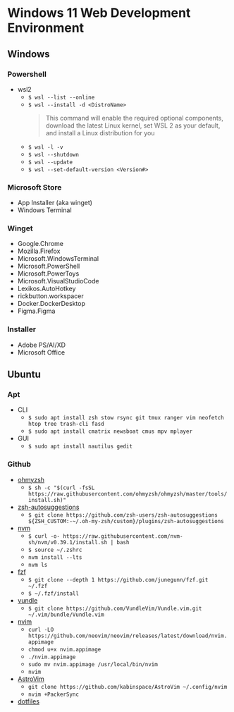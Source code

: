 # Windows 11 Web Development Environment

## Windows

### Powershell
* wsl2
    * `$ wsl --list --online`
    * `$ wsl --install -d <DistroName>`
        > This command will enable the required optional components, download the latest Linux kernel, set WSL 2 as your default, and install a Linux distribution for you
    * `$ wsl -l -v`
    * `$ wsl --shutdown`
    * `$ wsl --update`
    * `$ wsl --set-default-version <Version#>`

### Microsoft Store
* App Installer (aka winget)
* Windows Terminal

### Winget
* Google.Chrome
* Mozilla.Firefox
* Microsoft.WindowsTerminal
* Microsoft.PowerShell
* Microsoft.PowerToys
* Microsoft.VisualStudioCode
* Lexikos.AutoHotkey
* rickbutton.workspacer
* Docker.DockerDesktop
* Figma.Figma

### Installer
* Adobe PS/AI/XD
* Microsoft Office

## Ubuntu

### Apt
* CLI
    * `$ sudo apt install zsh stow rsync git tmux ranger vim neofetch htop tree trash-cli fasd`
    * `$ sudo apt install cmatrix newsboat cmus mpv mplayer`
* GUI
    * `$ sudo apt install nautilus gedit`

### Github
* [ohmyzsh](https://github.com/ohmyzsh/ohmyzsh#basic-installation)
    * `$ sh -c "$(curl -fsSL https://raw.githubusercontent.com/ohmyzsh/ohmyzsh/master/tools/install.sh)"`
* [zsh-autosuggestions](https://github.com/zsh-users/zsh-autosuggestions/blob/master/INSTALL.md#oh-my-zsh)
    * `$ git clone https://github.com/zsh-users/zsh-autosuggestions ${ZSH_CUSTOM:-~/.oh-my-zsh/custom}/plugins/zsh-autosuggestions`
* [nvm](https://github.com/nvm-sh/nvm#installing-and-updating)
    * `$ curl -o- https://raw.githubusercontent.com/nvm-sh/nvm/v0.39.1/install.sh | bash`
    * `$ source ~/.zshrc`
    * `nvm install --lts`
    * `nvm ls`
* [fzf](https://github.com/junegunn/fzf#using-git)
    * `$ git clone --depth 1 https://github.com/junegunn/fzf.git ~/.fzf`
    * `$ ~/.fzf/install`
* [vundle](https://github.com/VundleVim/Vundle.vim#quick-start)
    * `$ git clone https://github.com/VundleVim/Vundle.vim.git ~/.vim/bundle/Vundle.vim`
* [nvim](https://github.com/neovim/neovim/wiki/Installing-Neovim#appimage-universal-linux-package)
    * `curl -LO https://github.com/neovim/neovim/releases/latest/download/nvim.appimage`
    * `chmod u+x nvim.appimage`
    * `./nvim.appimage`
    * `sudo mv nvim.appimage /usr/local/bin/nvim`
    * `nvim`
* [AstroVim](https://github.com/kabinspace/AstroVim#clone-the-repository)
    * `git clone https://github.com/kabinspace/AstroVim ~/.config/nvim`
    * `nvim +PackerSync`
* [dotfiles](https://github.com/audio333/dotfiles)
